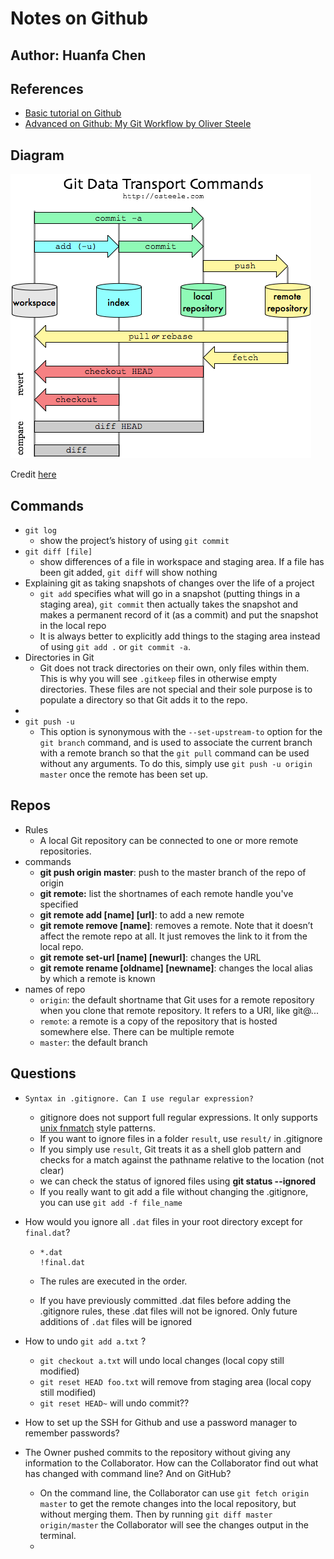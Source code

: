 # Notes on Github

## Author: Huanfa Chen

## References

- [Basic tutorial on Github](http://swcarpentry.github.io/git-novice/)
- [Advanced on Github: My Git Workflow by Oliver Steele](https://blog.osteele.com/2008/05/my-git-workflow/)

## Diagram

![img](https://github.com/huanfachen/Github_notes/blob/main/git-transport.png)

Credit [here](https://images.osteele.com/2008/git-transport.png)

## Commands

- `git log`
  - show the project’s history of using `git commit`
- `git diff [file]`
  - show differences of a file in workspace and staging area. If a file has been git added, `git diff` will show nothing
- Explaining git as taking snapshots of changes over the life of a project
  - `git add` specifies what will go in a snapshot (putting things in a staging area), `git commit` then actually takes the snapshot and makes a permanent record of it (as a commit) and put the snapshot in the local repo
  - It is always better to explicitly add things to the staging area instead of using `git add .` or `git commit -a`.
- Directories in Git
  - Git does not track directories on their own, only files within them. This is why you will see `.gitkeep` files in otherwise empty directories. These files are not special and their sole purpose is to populate a directory so that Git adds it to the repo.
- 
- `git push -u`
  - This option is synonymous with the `--set-upstream-to` option for the `git branch` command, and is used to associate the current branch with a remote branch so that the `git pull` command can be used without any arguments. To do this, simply use `git push -u origin master` once the remote has been set up.

## Repos

- Rules
  - A local Git repository can be connected to one or more remote repositories.
- commands
  - **git push origin master**: push to the master branch of the repo of origin
  - **git remote:** list the shortnames of each remote handle you've specified
  - **git remote add [name] [url]**: to add a new remote
  - **git remote remove [name]**: removes a remote. Note that it doesn’t affect the remote repo at all. It just removes the link to it from the local repo.
  - **git remote set-url [name] [newurl]**: changes the URL
  - **git remote rename [oldname] [newname]**: changes the local alias by which a remote is known
- names of repo
  - `origin`: the default shortname that Git uses for a remote repository when you clone that remote repository. It refers to a URI, like git@...
  - `remote`: a remote is a copy of the repository that is hosted somewhere else. There can be multiple remote
  - `master`: the default branch

## Questions

- `Syntax in .gitignore. Can I use regular expression?`

  - gitignore does not support full regular expressions. It only supports [unix fnmatch](https://man7.org/linux/man-pages/man3/fnmatch.3.html) style patterns.
  - If you want to ignore files in a folder `result`, use `result/` in .gitignore
  - If you simply use `result`, Git treats it as a shell glob pattern and checks for a match against the pathname relative to the location (not clear)
  - we can check the status of ignored files using **git status \-\-ignored**
  - If you really want to git add a file without changing the .gitignore, you can use `git add -f file_name`

- How would you ignore all `.dat` files in your root directory except for `final.dat`?

  - ```
    *.dat
    !final.dat
    ```

  - The rules are executed in the order.

  - If you have previously committed .dat files before adding the .gitignore rules, these .dat files will not be ignored. Only future additions of `.dat` files will be ignored

- How to undo `git add a.txt` ?

  - `git checkout a.txt` will undo local changes (local copy still modified)
  - `git reset HEAD foo.txt` will remove from staging area (local copy still modified)
  - `git reset HEAD~` will undo commit??

- How to set up the SSH for Github and use a password manager to remember passwords?

- The Owner pushed commits to the repository without giving any information to the Collaborator. How can the Collaborator find out what has changed with command line? And on GitHub?

  - On the command line, the Collaborator can use `git fetch origin master` to get the remote changes into the local repository, but without merging them. Then by running `git diff master origin/master` the Collaborator will see the changes output in the terminal.
  - 

